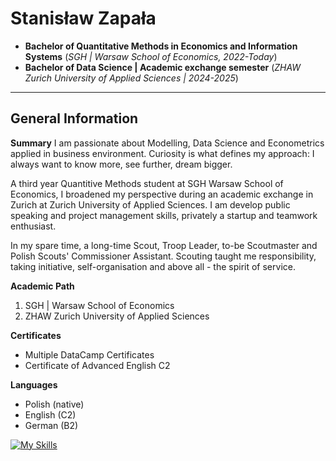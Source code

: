 # Stanisław Zapała

- **Bachelor of Quantitative Methods in Economics and Information Systems** (*SGH | Warsaw School of Economics, 2022-Today*)
- **Bachelor of Data Science | Academic exchange semester** (*ZHAW Zurich University of Applied Sciences | 2024-2025*)
---

## General Information
**Summary**
I am passionate about Modelling, Data Science and Econometrics applied in business environment.
Curiosity is what defines my approach: I always want to know more, see further, dream bigger.

A third year Quantitive Methods student at SGH Warsaw School of Economics, I broadened my perspective during an academic exchange in Zurich at Zurich University of Applied Sciences. 
I am develop public speaking and project management skills, privately a startup and teamwork enthusiast.

In my spare time, a long-time Scout, Troop Leader, to-be Scoutmaster and Polish Scouts' Commissioner Assistant. Scouting taught me responsibility, taking initiative, self-organisation and above all - the spirit of service.

**Academic Path**
1. SGH | Warsaw School of Economics
2. ZHAW Zurich University of Applied Sciences

**Certificates**
- Multiple DataCamp Certificates
- Certificate of Advanced English C2

**Languages**
- Polish (native)
- English (C2)
- German (B2)


[![My Skills](https://skillicons.dev/icons?i=js,html,css,wasm)](https://skillicons.dev)


<!--
**stanislawzapala/stanislawzapala** is a ✨ _special_ ✨ repository because its `README.md` (this file) appears on your GitHub profile.

Here are some ideas to get you started:

- 🔭 I’m currently working on ...
- 🌱 I’m currently learning ...
- 👯 I’m looking to collaborate on ...
- 🤔 I’m looking for help with ...
- 💬 Ask me about ...
- 📫 How to reach me: ...
- 😄 Pronouns: ...
- ⚡ Fun fact: ...
-->
